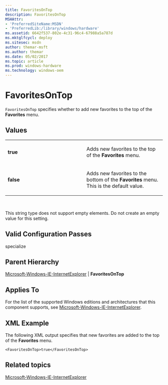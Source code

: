 ```yaml
---
title: FavoritesOnTop
description: FavoritesOnTop
MSHAttr:
- 'PreferredSiteName:MSDN'
- 'PreferredLib:/library/windows/hardware'
ms.assetid: 6642f537-802e-4c31-96c4-67988a5a787d
ms.mktglfcycl: deploy
ms.sitesec: msdn
author: themar-msft
ms.author: themar
ms.date: 05/02/2017
ms.topic: article
ms.prod: windows-hardware
ms.technology: windows-oem
---
```


# FavoritesOnTop


`FavoritesOnTop` specifies whether to add new favorites to the top of the **Favorites** menu.

## Values


<table>
<colgroup>
<col width="50%" />
<col width="50%" />
</colgroup>
<tbody>
<tr class="odd">
<td><p><strong>true</strong></p></td>
<td><p>Adds new favorites to the top of the <strong>Favorites</strong> menu.</p></td>
</tr>
<tr class="even">
<td><p><strong>false</strong></p></td>
<td><p>Adds new favorites to the bottom of the <strong>Favorites</strong> menu. This is the default value.</p></td>
</tr>
</tbody>
</table>

 

This string type does not support empty elements. Do not create an empty value for this setting.

## Valid Configuration Passes


specialize

## Parent Hierarchy


[Microsoft-Windows-IE-InternetExplorer](microsoft-windows-ie-internetexplorer.md) | **FavoritesOnTop**

## Applies To


For the list of the supported Windows editions and architectures that this component supports, see [Microsoft-Windows-IE-InternetExplorer](microsoft-windows-ie-internetexplorer.md).

## XML Example


The following XML output specifies that new favorites are added to the top of the **Favorites** menu.

```
<FavoritesOnTop>true</FavoritesOnTop>
```

## Related topics


[Microsoft-Windows-IE-InternetExplorer](microsoft-windows-ie-internetexplorer.md)

 

 








